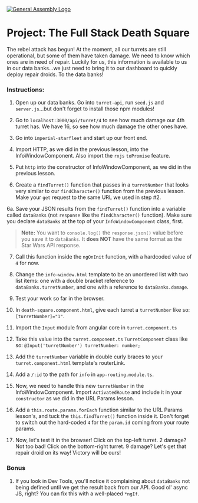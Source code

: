 [![General Assembly Logo](https://camo.githubusercontent.com/1a91b05b8f4d44b5bbfb83abac2b0996d8e26c92/687474703a2f2f692e696d6775722e636f6d2f6b6538555354712e706e67)](https://generalassemb.ly/education/web-development-immersive)

# Project: The **Full Stack** Death Square

The rebel attack has begun!  At the moment, all our turrets are still operational, but some of them have taken damage.  We need to know which ones are in need of repair.  Luckily for us, this information is available to us in our data banks...we just need to bring it to our dashboard to quickly deploy repair droids.  To the data banks!

### Instructions:

1. Open up our data banks.  Go into `turret-api`, run `seed.js` and `server.js`...but don't forget to install those npm modules!

2. Go to `localhost:3000/api/turret/4` to see how much damage our 4th turret has.  We have 16, so see how much damage the other ones have.

3. Go into `imperial-starfleet` and start up our front end.

4. Import HTTP, as we did in the previous lesson, into the InfoWindowComponent.  Also import the `rxjs` `toPromise` feature.

5. Put `http` into the constructor of InfoWindowComponent, as we did in the previous lesson.

6. Create a `findTurret()` function that passes in a `turretNumber` that looks very similar to our `findCharacter()` function from the previous lesson.  Make your `get` request to the same URL we used in step #2.

6a. Save your JSON results from the `findTurret()` function into a variable called `dataBanks` (not `response` like the `findCharacter()` function). Make sure you declare `dataBanks` at the top of your `InfoWindowComponent` class, first.

>**Note:** You want to `console.log()` the `response.json()` value before you save it to `dataBanks`.  It **does NOT** have the same format as the Star Wars API response.

7. Call this function inside the `ngOnInit` function, with a hardcoded value of `4` for now.

8. Change the `info-window.html` template to be an unordered list with two list items: one with a double bracket reference to `dataBanks.turretNumber`, and one with a reference to `dataBanks.damage`.

9. Test your work so far in the browser.

10. In `death-square.component.html`, give each turret a `turretNumber` like so: `[turretNumber]="1"`.

11. Import the `Input` module from angular core in `turret.component.ts`

12. Take this value into the `turret.component.ts` `TurretComponent` class like so: `@Input('turretNumber') turretNumber: number;`

13.  Add the `turretNumber` variable in double curly braces to your `turret.component.html` template's routerLink.

14. Add a `/:id` to the path for `info` in `app-routing.module.ts`.

15. Now, we need to handle this new `turretNumber` in the InfoWindowComponent.  Import `ActivatedRoute` and include it in your `constructor` as we did in the URL Params lesson.

16. Add a `this.route.params.forEach` function similar to the URL Params lesson's, and tuck the `this.findTurret()` function inside it.  Don't forget to switch out the hard-coded `4` for the `param.id` coming from your route params.

17.  Now, let's test it in the browser!  Click on the top-left turret.  2 damage?  Not too bad!  Click on the bottom-right turret.  9 damage?  Let's get that repair droid on its way!  Victory will be ours!

### Bonus

1. If you look in Dev Tools, you'll notice it complaining about `dataBanks` not being defined until we get the result back from our API.  Good ol' async JS, right?  You can fix this with a well-placed `*ngIf`.
